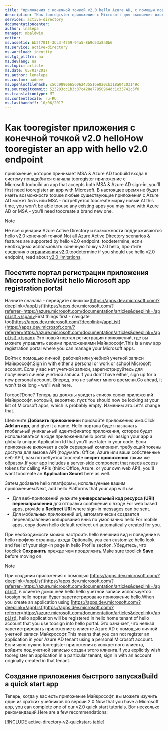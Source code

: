 ```yaml
---
title: "приложения с конечной точкой v2.0 hello Azure AD, с помощью портала hello aaaRegister | Документы Microsoft"
description: "Как tooregister приложение с Microsoft для включения вход и доступ к Microsoft службы с помощью конечной точки v2.0 hello"
services: active-directory
documentationcenter: 
author: lnalepa
manager: mbaldwin
editor: 
ms.assetid: bb2f701f-3bc3-4759-94a5-8b9d53a8a0b6
ms.service: active-directory
ms.workload: identity
ms.tgt_pltfrm: na
ms.devlang: na
ms.topic: article
ms.date: 05/01/2017
ms.author: lenalepa
ms.custom: aaddev
ms.openlocfilehash: c56c98906656062435516e820cb318a04c03149c
ms.sourcegitcommit: 523283cc1b3c37c428e77850964dc1c33742c5f0
ms.translationtype: MT
ms.contentlocale: ru-RU
ms.lasthandoff: 10/06/2017
---
```

# <a name="how-tooregister-an-app-with-hello-v20-endpoint"></a><span data-ttu-id="ceba8-103">Как tooregister приложения с конечной точкой v2.0 hello</span><span class="sxs-lookup"><span data-stu-id="ceba8-103">How tooregister an app with hello v2.0 endpoint</span></span>
<span data-ttu-id="ceba8-104">приложение, которое принимает MSA & Azure AD toobuild входа в систему понадобится сначала tooregister приложение с Microsoft.</span><span class="sxs-lookup"><span data-stu-id="ceba8-104">toobuild an app that accepts both MSA & Azure AD sign-in, you'll first need tooregister an app with Microsoft.</span></span>  <span data-ttu-id="ceba8-105">В настоящее время не будет иметь возможности toouse любые существующие приложения с Azure AD может быть или MSA - потребуется toocreate марку новый.</span><span class="sxs-lookup"><span data-stu-id="ceba8-105">At this time, you won't be able toouse any existing apps you may have with Azure AD or MSA - you'll need toocreate a brand new one.</span></span>

> [!NOTE]
> <span data-ttu-id="ceba8-106">Не все сценарии Azure Active Directory и возможности поддерживаются hello v2.0 конечной точкой.</span><span class="sxs-lookup"><span data-stu-id="ceba8-106">Not all Azure Active Directory scenarios & features are supported by hello v2.0 endpoint.</span></span>  <span data-ttu-id="ceba8-107">toodetermine, если необходимо использовать конечную точку v2.0 hello, прочтите сведения о [ограничения v2.0](active-directory-v2-limitations.md).</span><span class="sxs-lookup"><span data-stu-id="ceba8-107">toodetermine if you should use hello v2.0 endpoint, read about [v2.0 limitations](active-directory-v2-limitations.md).</span></span>
> 
> 

## <a name="visit-hello-microsoft-app-registration-portal"></a><span data-ttu-id="ceba8-108">Посетите портал регистрации приложения Microsoft hello</span><span class="sxs-lookup"><span data-stu-id="ceba8-108">Visit hello Microsoft app registration portal</span></span>
<span data-ttu-id="ceba8-109">Начните сначала - перейдите слишком[https://apps.dev.microsoft.com/?deeplink=/appList](https://apps.dev.microsoft.com/?referrer=https://azure.microsoft.com/documentation/articles&deeplink=/appList).</span><span class="sxs-lookup"><span data-stu-id="ceba8-109">First things first - navigate too[https://apps.dev.microsoft.com/?deeplink=/appList](https://apps.dev.microsoft.com/?referrer=https://azure.microsoft.com/documentation/articles&deeplink=/appList).</span></span>  <span data-ttu-id="ceba8-110">Это новый портал регистрации приложений, где вы можете управлять своими приложениями Майкрософт.</span><span class="sxs-lookup"><span data-stu-id="ceba8-110">This is a new app registration portal where you can manage your Microsoft apps.</span></span>

<span data-ttu-id="ceba8-111">Войти с помощью личной, рабочей или учебной учетной записи Майкрософт.</span><span class="sxs-lookup"><span data-stu-id="ceba8-111">Sign in with either a personal or work or school Microsoft account.</span></span>  <span data-ttu-id="ceba8-112">Если у вас нет учетной записи, зарегистрируйтесь для получения личной учетной записи.</span><span class="sxs-lookup"><span data-stu-id="ceba8-112">If you don't have either, sign up for a new personal account.</span></span> <span data-ttu-id="ceba8-113">Вперед, это не займет много времени.</span><span class="sxs-lookup"><span data-stu-id="ceba8-113">Go ahead, it won't take long - we'll wait here.</span></span>

<span data-ttu-id="ceba8-114">Готово?</span><span class="sxs-lookup"><span data-stu-id="ceba8-114">Done?</span></span> <span data-ttu-id="ceba8-115">Теперь вы должны увидеть список своих приложений Майкрософт, который, вероятно, пуст.</span><span class="sxs-lookup"><span data-stu-id="ceba8-115">You should now be looking at your list of Microsoft apps, which is probably empty.</span></span>  <span data-ttu-id="ceba8-116">Изменим это.</span><span class="sxs-lookup"><span data-stu-id="ceba8-116">Let's change that.</span></span>

<span data-ttu-id="ceba8-117">Щелкните **Добавить приложение**и присвойте приложению имя.</span><span class="sxs-lookup"><span data-stu-id="ceba8-117">Click **Add an app**, and give it a name.</span></span>  <span data-ttu-id="ceba8-118">Hello портала будет назначать глобальный уникальный идентификатор приложения, которое будет использоваться в коде приложения.</span><span class="sxs-lookup"><span data-stu-id="ceba8-118">hello portal will assign your app a globally unique  Application Id that you'll use later in your code.</span></span>  <span data-ttu-id="ceba8-119">Если приложение включает в себя серверный компонент, требующий токены доступа для вызова API (подумать: Office, Azure или ваши собственные веб-API), вам потребуется toocreate **секрет приложения** таким же образом.</span><span class="sxs-lookup"><span data-stu-id="ceba8-119">If your app includes a server-side component that needs access tokens for calling APIs (think: Office, Azure, or your own web API), you'll want toocreate an **Application Secret** here as well.</span></span>

<span data-ttu-id="ceba8-120">Затем добавьте hello платформы, используемые вашим приложением.</span><span class="sxs-lookup"><span data-stu-id="ceba8-120">Next, add hello Platforms that your app will use.</span></span>

* <span data-ttu-id="ceba8-121">Для веб-приложений укажите **универсальный код ресурса (URI) перенаправления** для отправки сообщений о входе.</span><span class="sxs-lookup"><span data-stu-id="ceba8-121">For web based apps, provide a **Redirect URI** where sign-in messages can be sent.</span></span>
* <span data-ttu-id="ceba8-122">Для мобильных приложений uri, автоматически создается перенаправления копирования вниз по умолчанию hello.</span><span class="sxs-lookup"><span data-stu-id="ceba8-122">For mobile apps, copy down hello default redirect uri automatically created for you.</span></span>

<span data-ttu-id="ceba8-123">При необходимости можно настроить hello внешний вид и поведение в hello профиля страницы входа.</span><span class="sxs-lookup"><span data-stu-id="ceba8-123">Optionally, you can customize hello look and feel of your sign-in page in hello Profile section.</span></span>  <span data-ttu-id="ceba8-124">Убедитесь, что tooclick **Сохранить** прежде чем продолжить.</span><span class="sxs-lookup"><span data-stu-id="ceba8-124">Make sure tooclick **Save** before moving on.</span></span>

> [!NOTE]
> <span data-ttu-id="ceba8-125">При создании приложения с помощью [https://apps.dev.microsoft.com/?deeplink=/appList](https://apps.dev.microsoft.com/?referrer=https://azure.microsoft.com/documentation/articles&deeplink=/appList), в клиенте домашней hello hello учетной записи используется toosign hello портал будет зарегистрировано приложение hello.</span><span class="sxs-lookup"><span data-stu-id="ceba8-125">When you create an application using [https://apps.dev.microsoft.com/?deeplink=/appList](https://apps.dev.microsoft.com/?referrer=https://azure.microsoft.com/documentation/articles&deeplink=/appList), hello application will be registered in hello home tenant of hello account that you use toosign into hello portal.</span></span>  <span data-ttu-id="ceba8-126">Это означает, что нельзя зарегистрировать приложение в клиенте Azure AD с помощью личной учетной записи Майкрософт.</span><span class="sxs-lookup"><span data-stu-id="ceba8-126">This means that you can not register an application in your Azure AD tenant using a personal Microsoft account.</span></span>  <span data-ttu-id="ceba8-127">Если явно нужно tooregister приложения в конкретного клиента, войдите под учетной записью создан этого клиента.</span><span class="sxs-lookup"><span data-stu-id="ceba8-127">If you explicitly wish tooregister an application in a particular tenant, sign in with an account originally created in that tenant.</span></span>
> 
> 

## <a name="build-a-quick-start-app"></a><span data-ttu-id="ceba8-128">Создание приложения быстрого запуска</span><span class="sxs-lookup"><span data-stu-id="ceba8-128">Build a quick start app</span></span>
<span data-ttu-id="ceba8-129">Теперь, когда у вас есть приложение Майкрософт, вы можете изучить один из кратких учебников по версии 2.0.</span><span class="sxs-lookup"><span data-stu-id="ceba8-129">Now that you have a Microsoft app, you can complete one of our v2.0 quick start tutorials.</span></span>  <span data-ttu-id="ceba8-130">Вот несколько рекомендаций.</span><span class="sxs-lookup"><span data-stu-id="ceba8-130">Here are a few recommendations:</span></span>

[!INCLUDE [active-directory-v2-quickstart-table](../../../includes/active-directory-v2-quickstart-table.md)]

